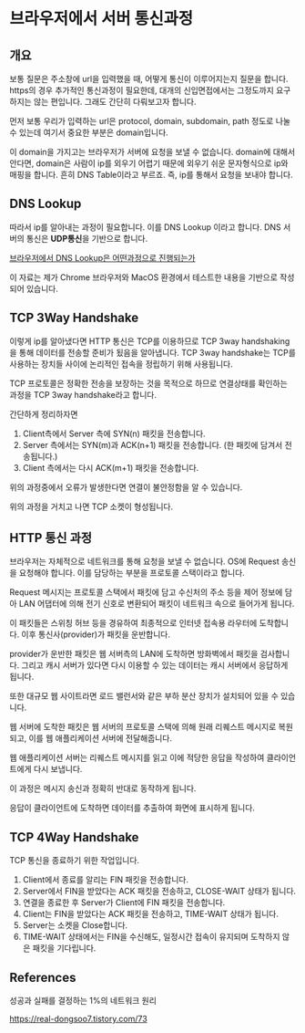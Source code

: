 # 브라우저에서 서버 통신과정

## 개요

보통 질문은 주소창에 url을 입력했을 때, 어떻게 통신이 이루어지는지 질문을 합니다.  
https의 경우 추가적인 통신과정이 필요한데, 대개의 신입면접에서는 그정도까지 요구하지는 않는 편입니다. 그래도 간단히 다뤄보고자 합니다.

먼저 보통 우리가 입력하는 url은 protocol, domain, subdomain, path 정도로 나눌 수 있는데 여기서 중요한 부분은 domain입니다.

이 domain을 가지고는 브라우저가 서버에 요청을 보낼 수 없습니다. domain에 대해서 안다면, domain은 사람이 ip를 외우기 어렵기 때문에 외우기 쉬운 문자형식으로 ip와 매핑을 합니다. 흔히 DNS Table이라고 부르죠. 즉, ip를 통해서 요청을 보내야 합니다.

## DNS Lookup

따라서 ip를 알아내는 과정이 필요합니다. 이를 DNS Lookup 이라고 합니다. DNS 서버의 통신은 **UDP통신**을 기반으로 합니다.

[브라우저에서 DNS Lookup은 어떤과정으로 진행되는가](../Network/browser-dnslookup-process.md)

이 자료는 제가 Chrome 브라우저와 MacOS 환경에서 테스트한 내용을 기반으로 작성되어 있습니다.

## TCP 3Way Handshake

이렇게 ip를 알아냈다면 HTTP 통신은 TCP를 이용하므로 TCP 3way handshaking 을 통해 데이터를 전송할 준비가 됬음을 알아냅니다. TCP 3way handshake는 TCP를 사용하는 장치들 사이에 논리적인 접속을 정립하기 위해 사용됩니다.

TCP 프로토콜은 정확한 전송을 보장하는 것을 목적으로 하므로 연결상태를 확인하는 과정을 TCP 3way handshake라고 합니다.

간단하게 정리하자면

1. Client측에서 Server 측에 SYN(n) 패킷을 전송합니다.
2. Server 측에서는 SYN(m)과 ACK(n+1) 패킷을 전송합니다. (한 패킷에 담겨서 전송됩니다.)
3. Client 측에서는 다시 ACK(m+1) 패킷을 전송합니다.

위의 과정중에서 오류가 발생한다면 연결이 불안정함을 알 수 있습니다.

위의 과정을 거치고 나면 TCP 소켓이 형성됩니다.

## HTTP 통신 과정

브라우저는 자체적으로 네트워크를 통해 요청을 보낼 수 없습니다. OS에 Request 송신을 요청해야 합니다. 이를 담당하는 부분을 프로토콜 스택이라고 합니다.

Request 메시지는 프로토콜 스택에서 패킷에 담고 수신처의 주소 등을 제어 정보에 담아 LAN 어댑터에 의해 전기 신호로 변환되어 패킷이 네트워크 속으로 들어가게 됩니다.

이 패킷들은 스위칭 허브 등을 경유하여 최종적으로 인터넷 접속용 라우터에 도착합니다. 이후 통신사(provider)가 패킷을 운반합니다.

provider가 운반한 패킷은 웹 서버측의 LAN에 도착하면 방화벽에서 패킷을 검사합니다. 그리고 캐시 서버가 있다면 다시 이용할 수 있는 데이터는 캐시 서버에서 응답하게 됩니다.

또한 대규모 웹 사이트라면 로드 밸런서와 같은 부하 분산 장치가 설치되어 있을 수 있습니다.

웹 서버에 도착한 패킷은 웹 서버의 프로토콜 스택에 의해 원래 리퀘스트 메시지로 복원되고, 이를 웹 애플리케이션 서버에 전달해줍니다.

웹 애플리케이션 서버는 리퀘스트 메시지를 읽고 이에 적당한 응답을 작성하여 클라이언트에게 다시 보냅니다.

이 과정은 메시지 송신과 정확히 반대로 동작하게 됩니다.

응답이 클라이언트에 도착하면 데이터를 추출하여 화면에 표시하게 됩니다.

## TCP 4Way Handshake

TCP 통신을 종료하기 위한 작업입니다.

1. Client에서 종료를 알리는 FIN 패킷을 전송합니다.
2. Server에서 FIN을 받았다는 ACK 패킷을 전송하고, CLOSE-WAIT 상태가 됩니다.
3. 연결을 종료한 후 Server가 Client에 FIN 패킷을 전송합니다.
4. Client는 FIN을 받았다는 ACK 패킷을 전송하고, TIME-WAIT 상태가 됩니다.
5. Server는 소켓을 Close합니다.
6. TIME-WAIT 상태에서는 FIN을 수신해도, 일정시간 접속이 유지되며 도착하지 않은 패킷을 기다립니다.

## References

성공과 실패를 결정하는 1%의 네트워크 원리

<https://real-dongsoo7.tistory.com/73>
